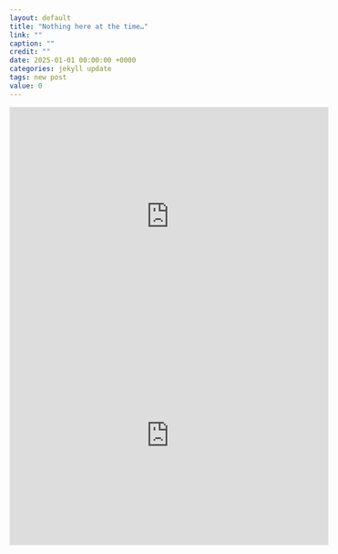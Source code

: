 ```yaml
---
layout: default
title: "Nothing here at the time…"
link: ""
caption: ""
credit: ""
date: 2025-01-01 00:00:00 +0000
categories: jekyll update
tags: new post
value: 0
---
```


<iframe
      src="https://archive.org/embed/kabbalahnewpersp0000idel_w3g0"
      width="560" height="384" frameborder="0"
      webkitallowfullscreen="true" mozallowfullscreen="true" allowfullscreen
    ></iframe>

<iframe
      src="https://archive.org/embed/storybyrobertmckee"
      width="560" height="384" frameborder="0"
      webkitallowfullscreen="true" mozallowfullscreen="true" allowfullscreen
    ></iframe>

<!-- 

fix the unconvincing [('Noahide')] story:  
connect (Noah) to [Mary Magdalene] for gentiles with Tanya reference  
leaflet in Georgian, Czech, Hebrew and Arabic as original (~Aramaic), Ukrainian with Coptic font, English (+for Liberland), German  

-->
